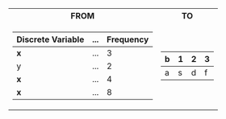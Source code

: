 <table>
<tr><th> FROM </th><th> TO </th></tr>
<tr><td>

| Discrete Variable | ... | Frequency |
|--|--|--|
| **x** | ... | 3 |
| y | ... | 2 |
| **x** | ... | 4 |
| **x** | ... | 8 |
</td><td>

|b|1|2|3| 
|--|--|--|--|
|a|s|d|f|

</td></tr> </table>

